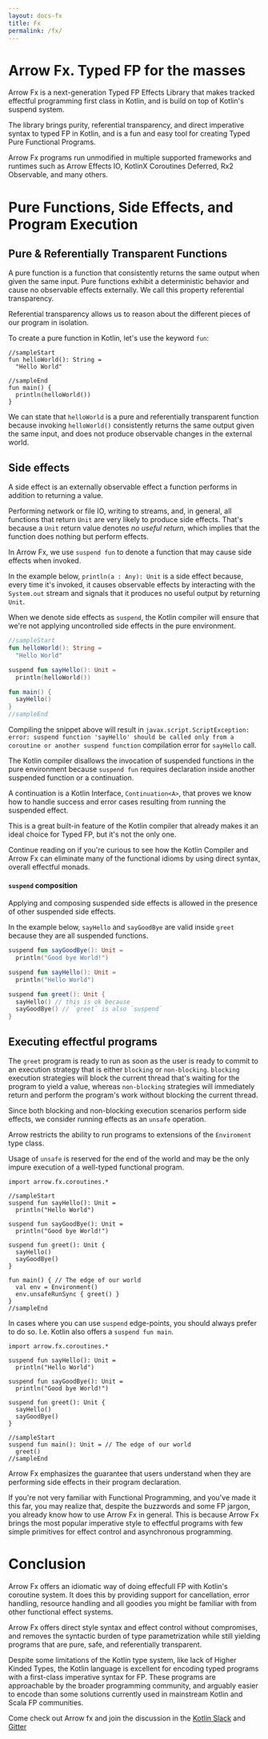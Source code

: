 ```yaml
---
layout: docs-fx
title: Fx
permalink: /fx/
---
```


# Arrow Fx. Typed FP for the masses

Arrow Fx is a next-generation Typed FP Effects Library that makes tracked effectful programming first class in Kotlin,
and is build on top of Kotlin's suspend system.

The library brings purity, referential transparency, and direct imperative syntax to typed FP in Kotlin, and is a fun and easy tool for creating Typed Pure Functional Programs.

Arrow Fx programs run unmodified in multiple supported frameworks and runtimes such as Arrow Effects IO, KotlinX Coroutines Deferred, Rx2 Observable, and many others.

# Pure Functions, Side Effects, and Program Execution

## Pure & Referentially Transparent Functions

A pure function is a function that consistently returns the same output when given the same input.
Pure functions exhibit a deterministic behavior and cause no observable effects externally. We call this property referential transparency.

Referential transparency allows us to reason about the different pieces of our program in isolation.

To create a pure function in Kotlin, let's use the keyword `fun`:

```kotlin:ank:playground
//sampleStart
fun helloWorld(): String =
  "Hello World"

//sampleEnd  
fun main() {
  println(helloWorld())
}
```

We can state that `helloWorld` is a pure and referentially transparent function because invoking `helloWorld()` consistently returns the same output given the same input, and does not produce observable changes in the external world.

## Side effects

A side effect is an externally observable effect a function performs in addition to returning a value.

Performing network or file IO, writing to streams, and, in general, all functions that return `Unit` are very likely to produce side effects. That's because a `Unit` return value denotes *no useful return*, which implies that the function does nothing but perform effects.

In Arrow Fx, we use `suspend fun` to denote a function that may cause side effects when invoked.

In the example below, `println(a : Any): Unit` is a side effect because, every time it's invoked, it causes observable effects by interacting with the `System.out` stream and signals that it produces no useful output by returning `Unit`.

When we denote side effects as `suspend`, the Kotlin compiler will ensure that we're not applying uncontrolled side effects in the pure environment.

```kotlin
//sampleStart
fun helloWorld(): String =
  "Hello World"

suspend fun sayHello(): Unit =
  println(helloWorld())

fun main() {
  sayHello()
}
//sampleEnd  
```

Compiling the snippet above will result in `javax.script.ScriptException: error: suspend function 'sayHello' should be called only from a coroutine or another suspend function` compilation error for `sayHello` call.

The Kotlin compiler disallows the invocation of suspended functions in the pure environment because `suspend fun` requires declaration inside another suspended function or a continuation.

A continuation is a Kotlin Interface, `Continuation<A>`, that proves we know how to handle success and error cases resulting from running the suspended effect.

This is a great built-in feature of the Kotlin compiler that already makes it an ideal choice for Typed FP, but it's not the only one.

Continue reading on if you're curious to see how the Kotlin Compiler and Arrow Fx can eliminate many of the functional idioms by using direct syntax, overall effectful monads.

#### `suspend` composition

Applying and composing suspended side effects is allowed in the presence of other suspended side effects.

In the example below, `sayHello` and `sayGoodBye` are valid inside `greet` because they are all suspended functions.

```kotlin
suspend fun sayGoodBye(): Unit =
  println("Good bye World!")

suspend fun sayHello(): Unit =
  println("Hello World")

suspend fun greet(): Unit {
  sayHello() // this is ok because
  sayGoodBye() // `greet` is also `suspend`
}
```

## Executing effectful programs

The `greet` program is ready to run as soon as the user is ready to commit to an execution strategy that is either `blocking` or `non-blocking`.
`blocking` execution strategies will block the current thread that's waiting for the program to yield a value, whereas `non-blocking` strategies will immediately return and perform the program's work without blocking the current thread.

Since both blocking and non-blocking execution scenarios perform side effects, we consider running effects as an `unsafe` operation.

Arrow restricts the ability to run programs to extensions of the `Enviroment` type class.

Usage of `unsafe` is reserved for the end of the world and may be the only impure execution of a well-typed functional program.

```kotlin:ank:playground
import arrow.fx.coroutines.*

//sampleStart
suspend fun sayHello(): Unit =
  println("Hello World")

suspend fun sayGoodBye(): Unit =
  println("Good bye World!")

suspend fun greet(): Unit {
  sayHello()
  sayGoodBye()
}

fun main() { // The edge of our world
  val env = Environment()
  env.unsafeRunSync { greet() }
}
//sampleEnd
```

In cases where you can use `suspend` edge-points, you should always prefer to do so. I.e. Kotlin also offers a `suspend fun main`.

```kotlin:ank:playground
import arrow.fx.coroutines.*

suspend fun sayHello(): Unit =
  println("Hello World")

suspend fun sayGoodBye(): Unit =
  println("Good bye World!")

suspend fun greet(): Unit {
  sayHello()
  sayGoodBye()
}

//sampleStart
suspend fun main(): Unit = // The edge of our world
  greet()
//sampleEnd
```


Arrow Fx emphasizes the guarantee that users understand when they are performing side effects in their program declaration.

If you're not very familiar with Functional Programming, and you've made it this far, you may realize that, despite the buzzwords and some FP jargon, you already know how to use Arrow Fx in general.
This is because Arrow Fx brings the most popular imperative style to effectful programs with few simple primitives for effect control and asynchronous programming.

# Conclusion

Arrow Fx offers an idiomatic way of doing effecfull FP with Kotlin's coroutine system.
It does this by providing support for cancellation, error handling, resource handling and all goodies you might be familiar with from other functional effect systems.

Arrow Fx offers direct style syntax and effect control without compromises, and removes the syntactic burden of type parametrization while still yielding programs that are pure, safe, and referentially transparent.

Despite some limitations of the Kotlin type system, like lack of Higher Kinded Types, the Kotlin language is excellent for encoding typed programs with a first-class imperative syntax for FP.
These programs are approachable by the broader programming community, and arguably easier to encode than some solutions currently used in mainstream Kotlin and Scala FP communities.

Come check out Arrow fx and join the discussion in the [Kotlin Slack](https://kotlinlang.slack.com/messages/C5UPMM0A0) and [Gitter](https://gitter.im/arrow-kt/Lobby)
